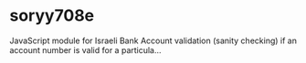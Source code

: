 # soryy708e
JavaScript module for Israeli Bank Account validation (sanity checking) if an account number is valid for a particula…
